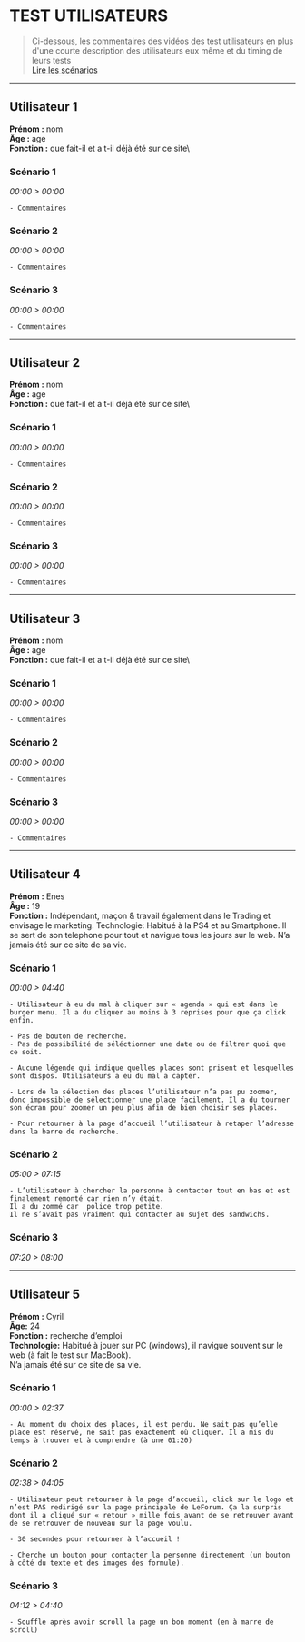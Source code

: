 # TEST UTILISATEURS

> Ci-dessous, les commentaires des vidéos des test utilisateurs en plus d'une courte description des utilisateurs eux même et du timing de leurs tests\
> [Lire les scénarios](./scenarios.md)

* * *

## Utilisateur 1
  **Prénom :**  nom\
  **Âge :**  age\
  **Fonction :** que fait-il et a t-il déjà été sur ce site\

  ### Scénario 1
  *00:00 >  00:00*

    - Commentaires

  ### Scénario 2

  *00:00 >  00:00*

    - Commentaires

  ### Scénario 3

  *00:00 > 00:00*

    - Commentaires

* * *

## Utilisateur 2

  **Prénom :**  nom\
  **Âge :**  age\
  **Fonction :** que fait-il et a t-il déjà été sur ce site\

  ### Scénario 1
  *00:00 >  00:00*

    - Commentaires

  ### Scénario 2

  *00:00 >  00:00*

    - Commentaires

  ### Scénario 3

  *00:00 > 00:00*

    - Commentaires

* * *

## Utilisateur 3

  **Prénom :**  nom\
  **Âge :**  age\
  **Fonction :** que fait-il et a t-il déjà été sur ce site\

  ### Scénario 1
  *00:00 >  00:00*

    - Commentaires

  ### Scénario 2

  *00:00 >  00:00*

    - Commentaires

  ### Scénario 3

  *00:00 > 00:00*

    - Commentaires

* * *

## Utilisateur 4

  **Prénom :**  Enes\
  **Âge :**  19\
  **Fonction :** Indépendant, maçon & travail également dans le Trading et envisage le marketing.
  Technologie: Habitué à la PS4 et au Smartphone.
  Il se sert de son telephone pour tout et navigue tous les jours sur le web.
  N’a jamais été sur ce site de sa vie.

  ### Scénario 1
  *00:00 >  04:40*

    - Utilisateur à eu du mal à cliquer sur « agenda » qui est dans le burger menu. Il a du cliquer au moins à 3 reprises pour que ça click enfin.

    - Pas de bouton de recherche.
    - Pas de possibilité de séléctionner une date ou de filtrer quoi que ce soit.

    - Aucune légende qui indique quelles places sont prisent et lesquelles sont dispos. Utilisateurs a eu du mal a capter.

    - Lors de la sélection des places l’utilisateur n’a pas pu zoomer, donc impossible de sélectionner une place facilement. Il a du tourner son écran pour zoomer un peu plus afin de bien choisir ses places.

    - Pour retourner à la page d’accueil l’utilisateur à retaper l’adresse dans la barre de recherche.

  ### Scénario 2

  *05:00 >   07:15*

    - L’utilisateur à chercher la personne à contacter tout en bas et est finalement remonté car rien n’y était.
    Il a du zommé car  police trop petite.
    Il ne s’avait pas vraiment qui contacter au sujet des sandwichs.

  ### Scénario 3

  *07:20 > 08:00*


* * *

## Utilisateur 5

  **Prénom :** Cyril\
  **Âge:** 24\
  **Fonction :** recherche d’emploi\
  **Technologie:** Habitué à jouer sur PC (windows), il navigue souvent sur le web (à fait le test sur MacBook).\
  N’a jamais été sur ce site de sa vie.


  ### Scénario 1

  *00:00 >  02:37*

    - Au moment du choix des places, il est perdu. Ne sait pas qu’elle place est réservé, ne sait pas exactement où cliquer. Il a mis du temps à trouver et à comprendre (à une 01:20)

  ### Scénario 2

  *02:38 > 04:05*

    - Utilisateur peut retourner à la page d’accueil, click sur le logo et n’est PAS redirigé sur la page principale de LeForum. Ça la surpris dont il a cliqué sur « retour » mille fois avant de se retrouver avant de se retrouver de nouveau sur la page voulu.

    - 30 secondes pour retourner à l’accueil !

    - Cherche un bouton pour contacter la personne directement (un bouton à côté du texte et des images des formule).

  ### Scénario 3

  *04:12 > 04:40*

    - Souffle après avoir scroll la page un bon moment (en à marre de scroll)
